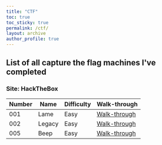 ```yaml
---
title: "CTF"
toc: true
toc_sticky: true
permalink: /ctf/
layout: archive
author_profile: true
---
```


## List of all capture the flag machines I've completed

### Site: HackTheBox

| Number | Name | Difficulty | Walk-through |
| --- | --- | --- | --- |
| 001 | Lame | Easy | [Walk-through](https://pencer.io/ctf/ctf-htb-lame/) |
| 002 | Legacy | Easy | [Walk-through](https://pencer.io/ctf/ctf-htb-legacy/) |
| 005 | Beep | Easy | [Walk-through](https://pencer.io/ctf/ctf-htb-beep/) |
